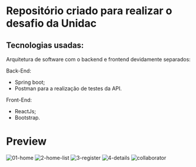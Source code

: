 # Repositório criado para realizar o desafio da Unidac
## Tecnologias usadas:
Arquitetura de software com o backend e frontend devidamente separados:

Back-End:
- Spring boot;
- Postman para a realização de testes da API.

Front-End:
- ReactJs;
- Bootstrap.


# Preview
![01-home](https://github.com/Gleicianegaldino/Unidac-Grupo-WL/assets/78940661/70f59a15-038e-4b76-8981-42ba895a4368)
![2-home-list](https://github.com/Gleicianegaldino/Unidac-Grupo-WL/assets/78940661/d347dcda-3f9d-43f8-9215-b6bc5a336986)
![3-register](https://github.com/Gleicianegaldino/Unidac-Grupo-WL/assets/78940661/dc0247ec-d337-4085-a57f-e7031804f277)
![4-details](https://github.com/Gleicianegaldino/Unidac-Grupo-WL/assets/78940661/3145fb47-8e59-4565-a8fc-6268d98093b5)
![collaborator](https://github.com/Gleicianegaldino/Unidac-Grupo-WL/assets/78940661/26e07bcb-e34d-4f2c-b603-4e2d95dd9795)

